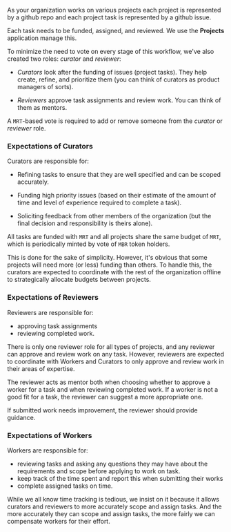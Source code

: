 As your organization works on various projects each project is represented by a github repo and each project task is represented by a github issue.

Each task needs to be funded, assigned, and reviewed. We use the **Projects** application manage this.

To minimize the need to vote on every stage of this workflow, we've also created two roles: *curator* and *reviewer*:

- *Curators* look after the funding of issues (project tasks). They help create, refine, and prioritize them (you can think of curators as product managers of sorts).

- *Reviewers* approve task assignments and review work. You can think of them as mentors.

A `MRT`-based vote is required to add or remove someone from the *curator* or *reviewer* role.

### Expectations of Curators

Curators are responsible for:

- Refining tasks to ensure that they are well specified and can be scoped accurately.

- Funding high priority issues (based on their estimate of the amount of time and level of experience required to complete a task).

- Soliciting feedback from other members of the organization (but the final decision and responsibility is theirs alone).

All tasks are funded with `MRT` and all projects share the same budget of `MRT`, which is periodically minted by vote of `MBR` token holders.

This is done for the sake of simplicity. However, it's obvious that some projects will need more (or less) funding than others. To handle this, the curators are expected to coordinate with the rest of the organization offline to strategically allocate budgets between projects.

### Expectations of Reviewers

Reviewers are responsible for:
- approving task assignments
- reviewing completed work.

There is only one reviewer role for all types of projects, and any reviewer can approve and review work on any task. However, reviewers are expected to coordinate with Workers and Curators to only approve and review work in their areas of expertise.

The reviewer acts as mentor both when choosing whether to approve a worker for a task and when reviewing completed work. If a worker is not a good fit for a task, the reviewer can suggest a more appropriate one.

If submitted work needs improvement, the reviewer should provide guidance.

### Expectations of Workers

Workers are responsible for:
- reviewing tasks and asking any questions they may have about the requirements and scope before applying to work on task.
- keep track of the time spent and report this when submitting their works
- complete assigned tasks on time. 

While we all know time tracking is tedious, we insist on it because it allows curators and reviewers to more accurately scope and assign tasks. And the more accurately they can scope and assign tasks, the more fairly we can compensate workers for their effort.
